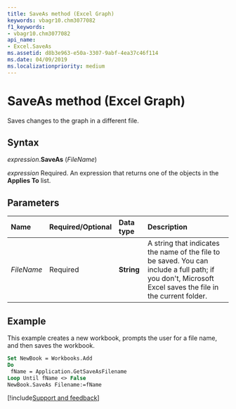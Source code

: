 ```yaml
---
title: SaveAs method (Excel Graph)
keywords: vbagr10.chm3077082
f1_keywords:
- vbagr10.chm3077082
api_name:
- Excel.SaveAs
ms.assetid: d8b3e963-e50a-3307-9abf-4ea37c46f114
ms.date: 04/09/2019
ms.localizationpriority: medium
---
```



# SaveAs method (Excel Graph)

Saves changes to the graph in a different file.

## Syntax

_expression_.**SaveAs** (_FileName_)

_expression_ Required. An expression that returns one of the objects in the **Applies To** list.

## Parameters

|Name|Required/Optional|Data type|Description|
|:-----|:-----|:-----|:-----|
|_FileName_ |Required |**String**|A string that indicates the name of the file to be saved. You can include a full path; if you don't, Microsoft Excel saves the file in the current folder.|

## Example

This example creates a new workbook, prompts the user for a file name, and then saves the workbook.

```vb
Set NewBook = Workbooks.Add 
Do 
 fName = Application.GetSaveAsFilename 
Loop Until fName <> False 
NewBook.SaveAs Filename:=fName
```

[!include[Support and feedback](~/includes/feedback-boilerplate.md)]
